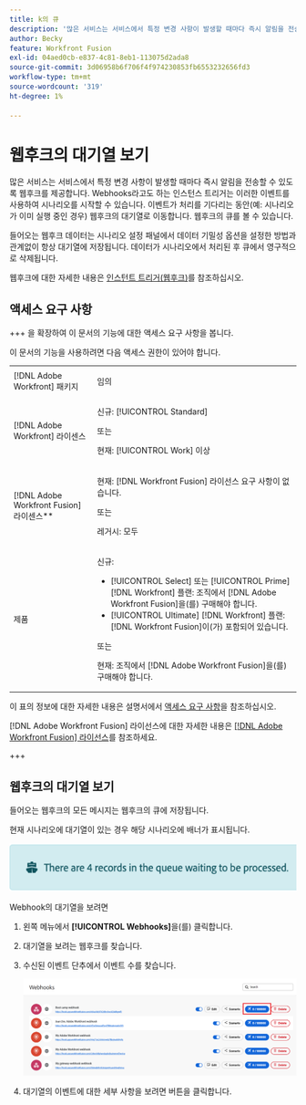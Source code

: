 ```yaml
---
title: k의 큐
description: '많은 서비스는 서비스에서 특정 변경 사항이 발생할 때마다 즉시 알림을 전송할 수 있도록 웹후크를 제공합니다. Webhooks라고도 하는 인스턴스 트리거는 이러한 이벤트를 사용하여 시나리오를 시작할 수 있습니다. 이벤트가 처리를 기다리는 동안(예: 시나리오가 이미 실행 중인 경우) 웹후크의 대기열로 이동합니다. 웹후크의 큐를 볼 수 있습니다.'
author: Becky
feature: Workfront Fusion
exl-id: 04aed0cb-e837-4c81-8eb1-113075d2ada8
source-git-commit: 3d06958b6f706f4f974230853fb6553232656fd3
workflow-type: tm+mt
source-wordcount: '319'
ht-degree: 1%

---
```


# 웹후크의 대기열 보기

많은 서비스는 서비스에서 특정 변경 사항이 발생할 때마다 즉시 알림을 전송할 수 있도록 웹후크를 제공합니다. Webhooks라고도 하는 인스턴스 트리거는 이러한 이벤트를 사용하여 시나리오를 시작할 수 있습니다. 이벤트가 처리를 기다리는 동안(예: 시나리오가 이미 실행 중인 경우) 웹후크의 대기열로 이동합니다. 웹후크의 큐를 볼 수 있습니다.

들어오는 웹후크 데이터는 시나리오 설정 패널에서 데이터 기밀성 옵션을 설정한 방법과 관계없이 항상 대기열에 저장됩니다. 데이터가 시나리오에서 처리된 후 큐에서 영구적으로 삭제됩니다.

웹후크에 대한 자세한 내용은 [인스턴트 트리거(웹후크)](/help/workfront-fusion/references/modules/webhooks-reference.md)를 참조하십시오.

## 액세스 요구 사항

+++ 을 확장하여 이 문서의 기능에 대한 액세스 요구 사항을 봅니다.

이 문서의 기능을 사용하려면 다음 액세스 권한이 있어야 합니다.

<table style="table-layout:auto">
 <col> 
 <col> 
 <tbody> 
  <tr> 
   <td role="rowheader">[!DNL Adobe Workfront] 패키지</td> 
   <td> <p>임의</p> </td> 
  </tr> 
  <tr data-mc-conditions=""> 
   <td role="rowheader">[!DNL Adobe Workfront] 라이센스</td> 
   <td> <p>신규: [!UICONTROL Standard]</p><p>또는</p><p>현재: [!UICONTROL Work] 이상</p> </td> 
  </tr> 
  <tr> 
   <td role="rowheader">[!DNL Adobe Workfront Fusion] 라이센스**</td> 
   <td>
   <p>현재: [!DNL Workfront Fusion] 라이선스 요구 사항이 없습니다.</p>
   <p>또는</p>
   <p>레거시: 모두 </p>
   </td> 
  </tr> 
  <tr> 
   <td role="rowheader">제품</td> 
   <td>
   <p>신규:</p> <ul><li>[!UICONTROL Select] 또는 [!UICONTROL Prime] [!DNL Workfront] 플랜: 조직에서 [!DNL Adobe Workfront Fusion]을(를) 구매해야 합니다.</li><li>[!UICONTROL Ultimate] [!DNL Workfront] 플랜: [!DNL Workfront Fusion]이(가) 포함되어 있습니다.</li></ul>
   <p>또는</p>
   <p>현재: 조직에서 [!DNL Adobe Workfront Fusion]을(를) 구매해야 합니다.</p>
   </td> 
  </tr>
 </tbody> 
</table>

이 표의 정보에 대한 자세한 내용은 설명서에서 [액세스 요구 사항](/help/workfront-fusion/references/licenses-and-roles/access-level-requirements-in-documentation.md)을 참조하십시오.

[!DNL Adobe Workfront Fusion] 라이선스에 대한 자세한 내용은 [[!DNL Adobe Workfront Fusion] 라이선스](/help/workfront-fusion/set-up-and-manage-workfront-fusion/licensing-operations-overview/license-automation-vs-integration.md)를 참조하세요.

+++

## 웹후크의 대기열 보기

들어오는 웹후크의 모든 메시지는 웹후크의 큐에 저장됩니다.

현재 시나리오에 대기열이 있는 경우 해당 시나리오에 배너가 표시됩니다.

![큐 배너](assets/queue-banner.png)

Webhook의 대기열을 보려면

1. 왼쪽 메뉴에서 **[!UICONTROL Webhooks]**&#x200B;을(를) 클릭합니다.
1. 대기열을 보려는 웹후크를 찾습니다.
1. 수신된 이벤트 단추에서 이벤트 수를 찾습니다.

   ![Webhook 큐](assets/webhook-queue.png)

1. 대기열의 이벤트에 대한 세부 사항을 보려면 버튼을 클릭합니다.
